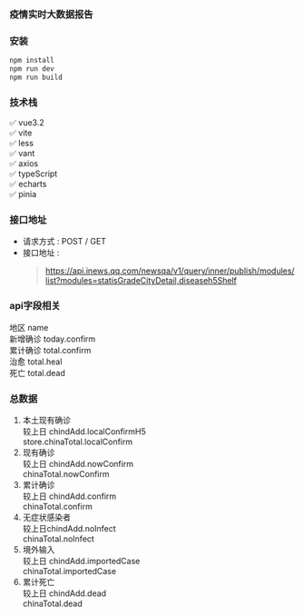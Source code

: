 ### 疫情实时大数据报告

### 安装

```sh
npm install
npm run dev
npm run build
```

### 技术栈

✅ vue3.2  
✅ vite  
✅ less  
✅ vant  
✅ axios  
✅ typeScript  
✅ echarts  
✅ pinia  

### 接口地址

- 请求方式 : POST / GET
- 接口地址 :
  > https://api.inews.qq.com/newsqa/v1/query/inner/publish/modules/list?modules=statisGradeCityDetail,diseaseh5Shelf

### api字段相关

地区 name  
新增确诊 today.confirm  
累计确诊 total.confirm  
治愈 total.heal  
死亡 total.dead  

### 总数据

1. 本土现有确诊  
   较上日 chindAdd.localConfirmH5  
   store.chinaTotal.localConfirm  
2. 现有确诊  
   较上日 chindAdd.nowConfirm  
   chinaTotal.nowConfirm  
3. 累计确诊  
   较上日 chindAdd.confirm  
   chinaTotal.confirm  
4. 无症状感染者  
   较上日chindAdd.noInfect  
   chinaTotal.noInfect  
5. 境外输入  
   较上日 chindAdd.importedCase  
   chinaTotal.importedCase  
6. 累计死亡  
   较上日 chindAdd.dead  
   chinaTotal.dead  

